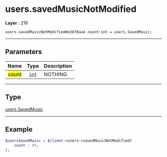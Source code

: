 # users.savedMusicNotModified

**Layer** : 216

```tl
users.savedMusicNotModified#e3878aa4 count:int = users.SavedMusic;
```

---

## Parameters

| Name | Type | Description |
| :---: | :---: | :--- |
| <mark>count</mark> | [`int`](type/int) | NOTHING |

---

## Type

[users.SavedMusic](type/users.SavedMusic)

---

## Example

```php
$usersSavedMusic = $client->users->savedMusicNotModified(
	count : 94,
);
```